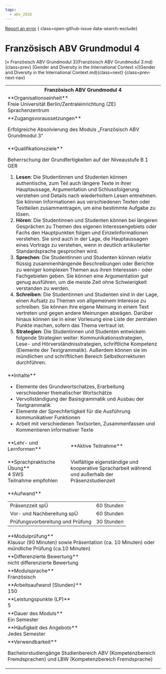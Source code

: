 ```yaml
---
tags:
  - abv_2018
---
```

[Report an error](https://github.com/SGSSGene/FUB-SUP/issues/new?title=Error%20in%20%22Franz%C3%B6sisch%20ABV%20Grundmodul%204%22&body=There%20seems%20to%20be%20an%20error%20in%20module%20%22Franz%C3%B6sisch%20ABV%20Grundmodul%204%22%2E%0A%0A%3CDescribe%20here%20a%20slightly%20more%20detailed%20description%20of%20what%20is%20wrong%3E&labels=bug)
{ class=open-github-issue data-search-exclude}

# Französisch ABV Grundmodul 4

[« Französisch ABV Grundmodul 3](Französisch ABV Grundmodul 3.md){class=prev}
[Gender and Diversity in the International Context »](Gender and Diversity in the International Context.md){class=next}
{class=prev-next-nav}

<table markdown id="moduledesc">
<tr markdown class="moduledesc_head"><th colspan="2">Französisch ABV Grundmodul 4 </th></tr>
<tr markdown><td colspan="2">**Organisationseinheit**   <br>Freie Universität Berlin/Zentraleinrichtung (ZE) Sprachenzentrum</td></tr>


<tr markdown><td colspan="2">**Zugangsvoraussetzungen** <br>

Erfolgreiche Absolvierung des Moduls „Französisch ABV Grundmodul 3“


</td></tr>
<tr markdown><td colspan="2">**Qualifikationsziele**    <br>

Beherrschung der Grundfertigkeiten auf der Niveaustufe B 1 GER

1. __Lesen__: Die Studentinnen und Studenten können authentische, zum Teil
   auch längere Texte in ihrer Hauptaussage, Argumentation und
   Schlussfolgerung verstehen und Details nach wiederholtem Lesen entnehmen.
   Sie können Informationen aus verschiedenen Texten oder Textteilen
   zusammentragen, um eine bestimmte Aufgabe zu lösen.
2. __Hören__: Die Studentinnen und Studenten können bei längeren Gesprächen
   zu Themen des eigenen Interessengebiets oder Fachs den Hauptpunkten
   folgen und Einzelinformationen verstehen. Sie sind auch in der Lage, die
   Hauptaussagen eines Vortrags zu verstehen, wenn in deutlich artikulierter
   Standardsprache gesprochen wird.
3. __Sprechen__: Die Studentinnen und Studenten können relativ flüssig
   zusammenhängende Beschreibungen oder Berichte zu weniger komplexen Themen
   aus ihren Interessen- oder Fachgebieten geben. Sie können eine
   Argumentation gut genug ausführen, um die meiste Zeit ohne Schwierigkeit
   verstanden zu werden.
4. __Schreiben__: Die Studentinnen und Studenten sind in der Lage, einen
   Aufsatz zu Themen von allgemeinem Interesse zu schreiben. Sie können ihre
   eigene Meinung in einem Text vertreten und gegen andere Meinungen
   abwägen. Darüber hinaus können sie in einer Vorlesung eine Liste der
   zentralen Punkte machen, sofern das Thema vertraut ist.
5. __Strategien__: Die Studentinnen und Studenten entwickeln folgende
   Strategien weiter: Kommunikationsstrategien, Lese- und
   Hörverständnisstrategien, schriftliche Kompetenz (Elemente der
   Textgrammatik). Außerdem können sie im mündlichen und schriftlichen
   Bereich Selbstkorrekturen durchführen.


</td></tr>
<tr markdown><td colspan="2">**Inhalte**                <br>


- Elemente des Grundwortschatzes, Erarbeitung verschiedener thematischer
  Wortschätze
- Vervollständigung der Basisgrammatik und Ausbau der Textgrammatik
- Elemente der Sprechfertigkeit für die Ausführung kommunikativer Funktionen
- Arbeit mit verschiedenen Textsorten, Zusammenfassen und Kommentieren
  informativer Texte


</td></tr>

<tr markdown><td>**Lehr- und Lernformen**</td><td>**Aktive Teilnahme**</td></tr>
<tr markdown><td> **Sprachpraktische Übung** <br>4 SWS <br> Teilnahme empfohlen</td><td>

Vielfältige eigenständige und kooperative Spracharbeit während und außerhalb der Präsenzstudienzeit
</td></tr>
<tr markdown><td colspan="2">**Aufwand**                <br>
<table class="aufwand_table">
<tr><td>Präsenzzeit spÜ</td><td>60 Stunden</td></tr>
<tr><td>Vor- und Nachbereitung spÜ</td><td>60 Stunden</td></tr>
<tr><td>Prüfungsvorbereitung und Prüfung</td><td>30 Stunden</td></tr>
</table>

</td></tr>
<tr markdown><td colspan="2">**Modulprüfung**             <br>Klausur (90 Minuten) sowie Präsentation (ca. 10 Minuten) oder mündliche
Prüfung (ca.10 Minuten)


</td></tr>
<tr markdown><td colspan="2">**Differenzierte Bewertung** <br>nicht differenzierte Bewertung

</td></tr>
<tr markdown><td colspan="2">**Modulsprache**             <br>Französisch</td></tr>
<tr markdown><td colspan="2">**Arbeitsaufwand (Stunden)** <br>150</td></tr>
<tr markdown><td colspan="2">**Leistungspunkte (LP)**     <br>5</td></tr>
<tr markdown><td colspan="2">**Dauer des Moduls**         <br>Ein Semester</td></tr>
<tr markdown><td colspan="2">**Häufigkeit des Angebots**  <br>Jedes Semester</td></tr>
<tr markdown><td colspan="2">**Verwendbarkeit**           <br>

Bachelorstudiengänge Studienbereich ABV (Kompetenzbereich Fremdsprachen) und
LBW (Kompetenzbereich Fremdsprache)


</td></tr>


</table>
